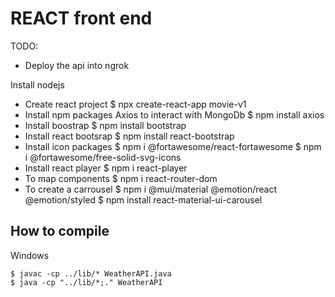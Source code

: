 # REACT front end
TODO:
* Deploy the api into ngrok 

Install nodejs
- Create react project
    $ npx create-react-app movie-v1
- Install npm packages Axios to interact with MongoDb
    $ npm install axios
- Install boostrap
    $ npm install bootstrap
- Install react bootsrap
    $ npm install react-bootstrap
- Install icon packages
    $ npm i @fortawesome/react-fortawesome
    $ npm i @fortawesome/free-solid-svg-icons
- Install react player
    $ npm i react-player
- To map components
    $ npm i react-router-dom
- To create a carrousel
    $ npm i @mui/material @emotion/react @emotion/styled
    $ npm install react-material-ui-carousel

## How to compile

Windows

    $ javac -cp ../lib/* WeatherAPI.java
    $ java -cp "../lib/*;." WeatherAPI